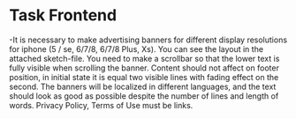 # Task Frontend

-It is necessary to make advertising banners for different display resolutions for iphone (5 / se, 6/7/8, 6/7/8 Plus, Xs). You can see the layout in the attached sketch-file. You need to make a scrollbar so that the lower text is fully visible when scrolling the banner. Content should not affect on footer position, in initial state it is equal two visible lines with fading effect on the second. The banners will be localized in different languages, and the text should look as good as possible despite the number of lines and length of words.
Privacy Policy, Terms of Use must be links.
